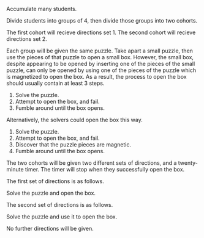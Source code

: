 Accumulate many students.

Divide students into groups of 4, then divide those groups into two cohorts. 

The first cohort will recieve directions set 1. The second cohort will recieve directions set 2. 

Each group will be given the same puzzle. Take apart a small puzzle, then use the pieces of that puzzle to open a small box. However, the small box, despite appearing to be opened by inserting one of the pieces of the small puzzle, can only be opened by using one of the pieces of the puzzle which is magnetized to open the box. As a result, the process to open the box should usually contain at least 3 steps.

1. Solve the puzzle.
2. Attempt to open the box, and fail.
3. Fumble around until the box opens.

Alternatively, the solvers could open the box this way.
1. Solve the puzzle.
2. Attempt to open the box, and fail.
3. Discover that the puzzle pieces are magnetic.
4. Fumble around until the box opens.

The two cohorts will be given two different sets of directions, and a twenty-minute timer. The timer will stop when they successfully open the box.

The first set of directions is as follows. 

Solve the puzzle and open the box.

The second set of directions is as follows.

Solve the puzzle and use it to open the box.

No further directions will be given.
